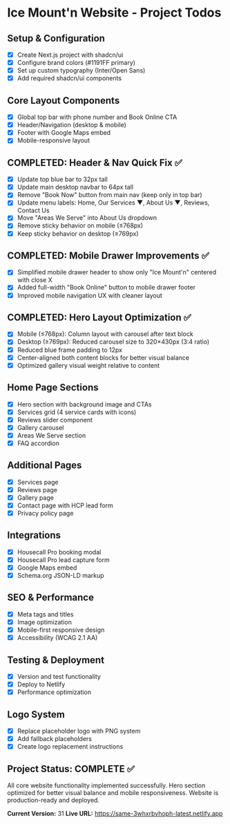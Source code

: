 # Ice Mount'n Website - Project Todos

## Setup & Configuration
- [x] Create Next.js project with shadcn/ui
- [x] Configure brand colors (#1191FF primary)
- [x] Set up custom typography (Inter/Open Sans)
- [x] Add required shadcn/ui components

## Core Layout Components
- [x] Global top bar with phone number and Book Online CTA
- [x] Header/Navigation (desktop & mobile)
- [x] Footer with Google Maps embed
- [x] Mobile-responsive layout

## COMPLETED: Header & Nav Quick Fix ✅
- [x] Update top blue bar to 32px tall
- [x] Update main desktop navbar to 64px tall
- [x] Remove "Book Now" button from main nav (keep only in top bar)
- [x] Update menu labels: Home, Our Services ▼, About Us ▼, Reviews, Contact Us
- [x] Move "Areas We Serve" into About Us dropdown
- [x] Remove sticky behavior on mobile (≤768px)
- [x] Keep sticky behavior on desktop (≥769px)

## COMPLETED: Mobile Drawer Improvements ✅
- [x] Simplified mobile drawer header to show only "Ice Mount'n" centered with close X
- [x] Added full-width "Book Online" button to mobile drawer footer
- [x] Improved mobile navigation UX with cleaner layout

## COMPLETED: Hero Layout Optimization ✅
- [x] Mobile (≤768px): Column layout with carousel after text block
- [x] Desktop (≥769px): Reduced carousel size to 320×430px (3:4 ratio)
- [x] Reduced blue frame padding to 12px
- [x] Center-aligned both content blocks for better visual balance
- [x] Optimized gallery visual weight relative to content

## Home Page Sections
- [x] Hero section with background image and CTAs
- [x] Services grid (4 service cards with icons)
- [x] Reviews slider component
- [x] Gallery carousel
- [x] Areas We Serve section
- [x] FAQ accordion

## Additional Pages
- [x] Services page
- [x] Reviews page
- [x] Gallery page
- [x] Contact page with HCP lead form
- [x] Privacy policy page

## Integrations
- [x] Housecall Pro booking modal
- [x] Housecall Pro lead capture form
- [x] Google Maps embed
- [x] Schema.org JSON-LD markup

## SEO & Performance
- [x] Meta tags and titles
- [x] Image optimization
- [x] Mobile-first responsive design
- [x] Accessibility (WCAG 2.1 AA)

## Testing & Deployment
- [x] Version and test functionality
- [x] Deploy to Netlify
- [x] Performance optimization

## Logo System
- [x] Replace placeholder logo with PNG system
- [x] Add fallback placeholders
- [x] Create logo replacement instructions

## Project Status: COMPLETE ✅
All core website functionality implemented successfully. Hero section optimized for better visual balance and mobile responsiveness. Website is production-ready and deployed.

**Current Version:** 31
**Live URL:** https://same-3whxrbvhoph-latest.netlify.app
